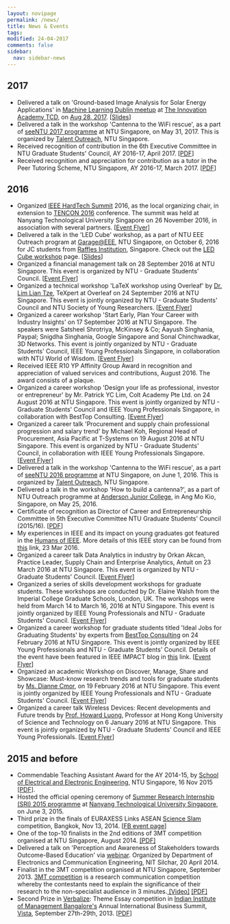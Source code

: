 ```yaml
---
layout: novipage
permalink: /news/
title: News & Events
tags: 
modified: 24-04-2017
comments: false
sidebar:
  nav: sidebar-news
---
```



## 2017

+ Delivered a talk on 'Ground-based Image Analysis for Solar Energy Applications' in <a href="http://mldublin.github.io">Machine Learning Dublin meetup</a> at <a href="https://mldublin.github.io/events/apapt-the-innovation-academy-tcd/">The Innovation Academy TCD</a>, on <a href="https://www.meetup.com/Machine-Learning-Dublin/events/242709321/">Aug 28, 2017</a>. [<a href="https://soumyabratadev.files.wordpress.com/2017/08/ml-meetup.pdf">Slides</a>]
+ Delivered a talk in the workshop 'Cantenna to the WiFi rescue', as a part of <a href="http://www.ntu.edu.sg/TalentOutreach/seeNTU/Documents/seeNTU%20Programme%20Schedule%202017.pdf">seeNTU 2017 programme</a> at NTU Singapore, on May 31, 2017. This is organized by <a href="http://www.ntu.edu.sg/TalentOutreach/Pages/index.aspx">Talent Outreach</a>, NTU Singapore.
+ Received recognition of contribution in the 6th Executive Committee in NTU Graduate Students' Council, AY 2016-17, April 2017. [<a href="https://soumyabratadev.files.wordpress.com/2017/04/gsc-2016-17.pdf">PDF</a>]
+ Received recognition and appreciation for contribution as a tutor in the Peer Tutoring Scheme, NTU Singapore, AY 2016-17, March 2017. [<a href="https://soumyabratadev.files.wordpress.com/2017/04/peer-tutoring2016.pdf">PDF</a>]

## 2016

+ Organized <a href="http://hardtechsummit.com/">IEEE HardTech Summit</a> 2016, as the local organizing chair, in extension to <a href="http://tencon2016.org/">TENCON 2016</a> conference. The summit was held at Nanyang Technological University Singapore on 26 November 2016, in association with several partners. [<a href="https://soumyabratadev.files.wordpress.com/2016/11/hts_flyer.png">Event Flyer</a>]
+ Delivered a talk in the 'LED Cube' workshop, as a part of NTU EEE Outreach program at <a href="http://www.eee.ntu.edu.sg/Programmes/Garage/Pages/Home.aspx">Garage@EEE</a>, NTU Singapore, on October 6, 2016 for JC students from <a href="http://www.ri.edu.sg/">Raffles Institution</a>, Singapore. Check out the <a href="http://www3.ntu.edu.sg/home2012/SOUMYABR001/ledcube.html">LED Cube workshop</a> page. [<a href="https://soumyabratadev.files.wordpress.com/2016/11/led-workshop_ri_6oct2016.pdf">Slides</a>]
+ Organized a financial management talk on 28 September 2016 at NTU Singapore. This event is organized by NTU - Graduate Students' Council. [<a href="https://soumyabratadev.files.wordpress.com/2016/09/fm_talk.png">Event Flyer</a>]
+ Organized a technical workshop 'LaTeX workshop using Overleaf' by <a href="https://twitter.com/liantze">Dr. Lim Lian Tze</a>, TeXpert at Overleaf on 24 September 2016 at NTU Singapore. This event is jointly organized by NTU - Graduate Students' Council and NTU Society of Young Researchers. [<a href="https://soumyabratadev.files.wordpress.com/2016/09/latex-poster.jpg">Event Flyer</a>]
+ Organized a career workshop 'Start Early, Plan Your Career with Industry Insights' on 17 September 2016 at NTU Singapore. The speakers were Satsheel Shrotriya, McKinsey & Co; Aayush Singhania, Paypal; Snigdha Singhania, Google Singapore and Sonal Chinchwadkar, 3D Networks. This event is jointly organized by NTU - Graduate Students' Council, IEEE Young Professionals Singapore, in collaboration with NTU World of Wisdom. [<a href="https://soumyabratadev.files.wordpress.com/2016/09/start-early-plan-your-career-with-industry-insights.jpg">Event Flyer</a>]
+ Received IEEE R10 YP Affinity Group Award in recognition and appreciation of valued services and contributions, August 2016. The award consists of a plaque.
+ Organized a career workshop 'Design your life as professional, investor or entrepreneur' by Mr. Patrick YC Lim, Colt Academy Pte Ltd. on 24 August 2016 at NTU Singapore. This event is jointly organized by NTU - Graduate Students' Council and IEEE Young Professionals Singapore, in collaboration with BestTop Consulting. [<a href="https://soumyabratadev.files.wordpress.com/2016/08/eventflyer_pm1.pdf">Event Flyer</a>]
+ Organized a career talk 'Procurement and supply chain professional progression and salary trend' by Michael Koh, Regional Head of Procurement, Asia Pacific at T-Systems on 19 August 2016 at NTU Singapore. This event is organized by NTU - Graduate Students' Council, in collaboration with IEEE Young Professionals Singapore. [<a href="https://soumyabratadev.files.wordpress.com/2016/08/eventflyer_supplychain.pdf">Event Flyer</a>]
+ Delivered a talk in the workshop 'Cantenna to the WiFi rescue', as a part of <a href="http://www.ntu.edu.sg/TalentOutreach/seeNTU/Documents/Module_Synopses_seeNTU%202016.pdf">seeNTU 2016 programme</a> at NTU Singapore, on June 1, 2016. This is organized by <a href="http://www.ntu.edu.sg/TalentOutreach/Pages/index.aspx">Talent Outreach</a>, NTU Singapore.
+ Delivered a talk in the workshop 'How to build a cantenna?', as a part of NTU Outreach programme at <a href="http://ajc.edu.sg/">Anderson Junior College,</a> in Ang Mo Kio, Singapore, on May 25, 2016.
+ Certificate of recognition as Director of Career and Entrepreneurship Committee in 5th Executive Committee NTU Graduate Students' Council (2015/16). [<a href="https://soumyabratadev.files.wordpress.com/2016/07/soumya-gsc_2015.pdf">PDF</a>]
+ My experiences in IEEE and its impact on young graduates got featured in the <a href="https://www.facebook.com/HOIEEE/">Humans of IEEE</a>. More details of this IEEE story can be found from <a href="https://www.facebook.com/HOIEEE/posts/507383496116033">this</a> link, 23 Mar 2016.
+ Organized a career talk Data Analytics in industry by Orkan Akcan, Practice Leader, Supply Chain and Enterprise Analytics, Antuit on 23 March 2016 at NTU Singapore. This event is organized by NTU - Graduate Students' Council. [<a href="https://soumyabratadev.files.wordpress.com/2016/06/orkan_eventflyer.jpg">Event Flyer</a>]
+ Organized a series of skills development workshops for graduate students. These workshops are conducted by Dr. Elaine Walsh from the Imperial College Graduate Schools, London, UK. The workshops were held from March 14 to March 16, 2016 at NTU Singapore. This event is jointly organized by IEEE Young Professionals and NTU - Graduate Students' Council. [<a href="https://soumyabratadev.files.wordpress.com/2016/06/walsh-ws-poster.jpg">Event Flyer</a>]
+ Organized a career workshop for graduate students titled 'Ideal Jobs for Graduating Students' by experts from <a href="http://www.besttopcareer.com/">BestTop Consulting</a> on 24 February 2016 at NTU Singapore. This event is jointly organized by IEEE Young Professionals and NTU - Graduate Students' Council. Details of the event have been featured in IEEE IMPACT blog in <a href="http://yp.ieee.org/singapore-young-professionals-on-ideal-jobs/">this</a> link. [<a href="https://soumyabratadev.files.wordpress.com/2016/06/besttopcareer-24feb2016.png">Event Flyer</a>]
+ Organized an academic Workshop on Discover, Manage, Share and Showcase: Must-know research trends and tools for graduate students by <a href="http://www.ntu.edu.sg/Library/about/staffdirectory/Pages/DianneCmor.aspx">Ms. Dianne Cmor</a>, on 19 February 2016 at NTU Singapore. This event is jointly organized by  IEEE Young Professionals and NTU - Graduate Students' Council. [<a href="https://soumyabratadev.files.wordpress.com/2016/06/library-feb19.jpg">Event Flyer</a>]
+ Organized a career talk Wireless Devices: Recent developments and Future trends by <a href="http://www.ee.ust.hk/~eeluong/">Prof. Howard Luong</a>, Professor at Hong Kong University of Science and Technology on 6 January 2016 at NTU Singapore. This event is jointly organized by NTU - Graduate Students' Council and IEEE Young Professionals. [<a href="https://soumyabratadev.files.wordpress.com/2016/06/howard_seminar.png">Event Flyer</a>]


## 2015 and before

+ Commendable Teaching Assistant Award for the AY 2014-15, by <a href="http://www.eee.ntu.edu.sg/Pages/Home.aspx">School of Electrical and Electronic Engineering</a>, NTU Singapore, 16 Nov 2015 [<a href="https://soumyabratadev.files.wordpress.com/2016/07/teaching_award_fall2014.pdf">PDF</a>].
+ Hosted the official opening ceremony of <a href="http://global.ntu.edu.sg/GMP/sri/Pages/default.aspx">Summer Research Internship (SRI) 2015 programme</a> at <a href="http://www.ntu.edu.sg/Pages/home.aspx">Nanyang Technological University Singapore</a>, on June 3, 2015. 
+ Third prize in the finals of EURAXESS Links ASEAN <a href="http://ec.europa.eu/euraxess/index.cfm/links/events/asean/science_slam">Science Slam</a> competition, Bangkok, Nov 13, 2014. [<a href="https://www.facebook.com/media/set/?set=a.301849566682740.1073741832.138372046363827&type=3">FB event page</a>]
+ One of the top-10 finalists in the 2nd editions of 3MT competition organised at NTU Singapore, August 2014.  <a href="https://soumyabratadev.files.wordpress.com/2016/07/3mt_soumya_finals.pdf"> [PDF]</a> 
+ Delivered a talk on 'Perception and Awareness of Stakeholders towards Outcome-Based Education' via <a href="https://soumyabratadev.files.wordpress.com/2016/07/img_20140420_120555117_hdr.jpg">webinar</a>. Organized by Department of Electronics and Communication Engineering, NIT Silchar, 20 April 2014. 
+ Finalist in the 3MT competition organised at NTU Singapore, September 2013. <a href="http://threeminutethesis.org/">3MT competition</a> is a research communication competition whereby the contestants need to explain the significance of their research to the non-specialist audience in 3 minutes.<a href="http://vimeo.com/76128702"> [Video]</a> <a href="https://soumyabratadev.files.wordpress.com/2016/07/3mt_soumya_v2_finalround.pdf"> [PDF]</a>
+ Second Prize in <a href="http://2013.iimb-vista.com/events/online-events/verbalize">Verbalize</a>: Theme Essay competition in <a href="http://www.iimb.ernet.in/">Indian Institute of Management Bangalore's</a> Annual International Business Summit, <a href="http://2013.iimb-vista.com/">Vista</a>, September 27th-29th, 2013. [<a href="https://soumyabratadev.files.wordpress.com/2016/07/iim-b_verbalize_soumya.pdf">PDF</a>] 
























